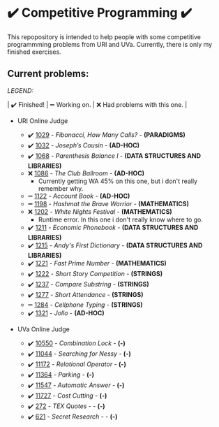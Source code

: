 # :heavy_check_mark: Competitive Programming :heavy_check_mark:

This repopository is intended to help people with some competitive programmming problems from URI and UVa. Currently, there is only my finished exercises.

## Current problems:

*LEGEND:*

| :heavy_check_mark: Finished! | :heavy_minus_sign: Working on. | :x: Had problems with this one. |

- URI Online Judge
  - :heavy_check_mark: [1029](https://www.urionlinejudge.com.br/judge/en/problems/view/1029) - *Fibonacci, How Many Calls?* - **(PARADIGMS)**
  - :heavy_check_mark: [1032](https://www.urionlinejudge.com.br/judge/en/problems/view/1032) - *Joseph’s Cousin* - **(AD-HOC)**
  - :heavy_check_mark: [1068](https://www.urionlinejudge.com.br/judge/en/problems/view/1068) - *Parenthesis Balance I* - **(DATA STRUCTURES AND LIBRARIES)**
  - :x: [1086](https://www.urionlinejudge.com.br/judge/en/problems/view/1086) - *The Club Ballroom* - **(AD-HOC)**
    - Currently getting WA 45% on this one, but i don't really remember why.
  - :heavy_minus_sign: [1122](https://www.urionlinejudge.com.br/judge/en/problems/view/1122) - *Account Book* - **(AD-HOC)**
  - :heavy_minus_sign: [1198](https://www.urionlinejudge.com.br/judge/en/problems/view/1198) - *Hashmat the Brave Warrior* - **(MATHEMATICS)**
  - :x: [1202](https://www.urionlinejudge.com.br/judge/en/problems/view/1202) - *White Nights Festival* - **(MATHEMATICS)**
    - Runtime error. In this one i don't really know where to go.
  - :heavy_check_mark: [1211](https://www.urionlinejudge.com.br/judge/en/problems/view/1211) - *Economic Phonebook* - **(DATA STRUCTURES AND LIBRARIES)**
  - :heavy_check_mark: [1215](https://www.urionlinejudge.com.br/judge/en/problems/view/1215) - *Andy's First Dictionary* - **(DATA STRUCTURES AND LIBRARIES)**
  - :heavy_check_mark: [1221](https://www.urionlinejudge.com.br/judge/en/problems/view/1221) - *Fast Prime Number* - **(MATHEMATICS)**
  - :heavy_check_mark: [1222](https://www.urionlinejudge.com.br/judge/en/problems/view/1222) - *Short Story Competition* - **(STRINGS)**
  - :heavy_check_mark: [1237](https://www.urionlinejudge.com.br/judge/en/problems/view/1237) - *Compare Substring* - **(STRINGS)**
  - :heavy_check_mark: [1277](https://www.urionlinejudge.com.br/judge/en/problems/view/1277) - *Short Attendance* - **(STRINGS)**
  - :heavy_minus_sign: [1284](https://www.urionlinejudge.com.br/judge/en/problems/view/1284) - *Cellphone Typing* - **(STRINGS)**
  - :heavy_check_mark: [1321](https://www.urionlinejudge.com.br/judge/en/problems/view/1321) - *Jollo* - **(AD-HOC)**

- UVa Online Judge
  - :heavy_check_mark: [10550](https://onlinejudge.org/index.php?option=onlinejudge&Itemid=8&page=show_problem&problem=1491) - *Combination Lock* - **(-)**
  - :heavy_check_mark: [11044](https://onlinejudge.org/index.php?option=onlinejudge&Itemid=8&page=show_problem&problem=1985) - *Searching for Nessy* - **(-)**
  - :heavy_check_mark: [11172](https://onlinejudge.org/index.php?option=onlinejudge&page=show_problem&problem=2113) - *Relational Operator* - **(-)**
  - :heavy_check_mark: [11364](https://onlinejudge.org/index.php?option=onlinejudge&Itemid=8&page=show_problem&problem=2349) - *Parking* - **(-)**
  - :heavy_check_mark: [11547](https://onlinejudge.org/index.php?option=com_onlinejudge&Itemid=8&page=show_problem&problem=2542) - *Automatic Answer* - **(-)**
  - :heavy_check_mark: [11727](https://onlinejudge.org/index.php?option=com_onlinejudge&Itemid=8&category=16&page=show_problem&problem=2827) - *Cost Cutting* - **(-)**
  - :heavy_check_mark: [272](https://onlinejudge.org/index.php?option=onlinejudge&Itemid=8&page=show_problem&problem=208) - *TEX Quotes* - - **(-)**
  - :heavy_check_mark: [621](https://onlinejudge.org/index.php?option=onlinejudge&Itemid=8&page=show_problem&problem=562) - *Secret Research* - - **(-)**
